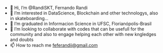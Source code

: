 - 👋 Hi, I’m @RandiSKT, Fernando Randi
- 👀 I’m interested in DataScience, Blockchain and other technologys, also in skateboarding...
- 🌱 I’m graduated in Informacion Science in UFSC, Florianópolis-Brasil
- 💞️ I’m looking to collaborate with codes that can be usefull for the community and also to engage helping each other with new kngledges and doubts
- 📫 How to reach me feferandii@gmail.com

<!---
RandiSKT/RandiSKT is a ✨ special ✨ repository because its `README.md` (this file) appears on your GitHub profile.
You can click the Preview link to take a look at your changes.
--->
